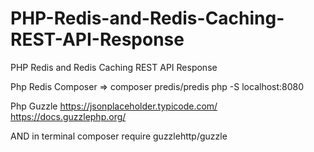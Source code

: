 # PHP-Redis-and-Redis-Caching-REST-API-Response
PHP Redis and Redis Caching REST API Response

Php Redis Composer => 
composer predis/predis 
php -S localhost:8080

Php Guzzle
https://jsonplaceholder.typicode.com/
https://docs.guzzlephp.org/

AND
in terminal
composer require guzzlehttp/guzzle
